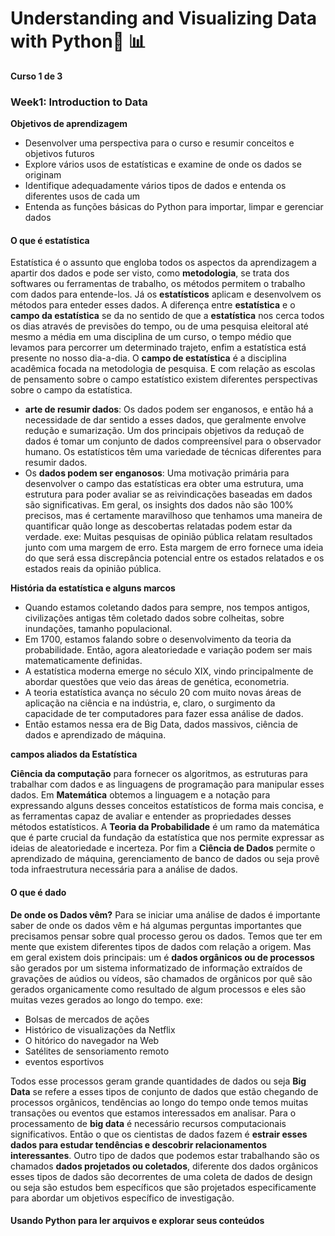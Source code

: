 # Understanding and Visualizing Data with Python🐍 📊
**Curso 1 de 3**
### Week1: Introduction to Data
**Objetivos de aprendizagem**
- Desenvolver uma perspectiva para o curso e resumir conceitos e objetivos futuros
- Explore vários usos de estatísticas e examine de onde os dados se originam
- Identifique adequadamente vários tipos de dados e entenda os diferentes usos de cada um
- Entenda as funções básicas do Python para importar, limpar e gerenciar dados

#### O que é estatística
Estatística é o assunto que engloba todos os aspectos da aprendizagem a apartir dos dados e pode ser visto, como **metodologia**, se trata dos softwares ou ferramentas de trabalho, os métodos permitem o trabalho com dados para entende-los. Já os **estatísticos** aplicam e desenvolvem os métodos para enteder esses dados.
A diferença entre **estatística** e o **campo da estatística** se da no sentido de que a **estatística** nos cerca todos os dias através de previsões do tempo, ou de uma pesquisa eleitoral até mesmo a média em uma disciplina de um curso, o tempo médio que levamos para percorrer um determinado trajeto, enfim a estatística está presente no nosso dia-a-dia. O **campo de estatística** é a disciplina acadêmica focada na metodologia de pesquisa. E com relação as escolas de pensamento sobre o campo estatístico existem diferentes perspectivas sobre o campo da estatística.
- **arte de resumir dados**: Os dados podem ser enganosos, e então há a necessidade de dar sentido a esses dados, que geralmente envolve redução e sumarização. Um dos principais objetivos da reduçaõ de dados é tomar um conjunto de dados compreensível para o observador humano. Os estatísticos têm uma variedade de técnicas diferentes para resumir dados.
- Os **dados podem ser enganosos**: Uma motivação primária para desenvolver o campo das estatísticas era obter uma estrutura, uma estrutura para poder avaliar se as reivindicações baseadas em dados são significativas. Em geral, os insights dos dados não são 100% precisos, mas é certamente maravilhoso que tenhamos uma maneira de quantificar quão longe as descobertas relatadas podem estar da verdade. exe: Muitas pesquisas de opinião pública relatam resultados junto com uma margem de erro. Esta margem de erro fornece uma ideia do que será essa discrepância potencial entre os estados relatados e os estados reais da opinião pública.

**História da estatística e alguns marcos**

- Quando estamos coletando dados para sempre, nos tempos antigos, civilizações antigas têm coletado dados sobre colheitas, sobre inundações, tamanho populacional. 
- Em 1700, estamos falando sobre o desenvolvimento da teoria da probabilidade. Então, agora aleatoriedade e variação podem ser mais matematicamente definidas. 
- A estatística moderna emerge no século XIX, vindo principalmente de abordar questões que veio das áreas de genética, econometria. 
- A teoria estatística avança no século 20 com muito novas áreas de aplicação na ciência e na indústria, e, claro, o surgimento da capacidade de ter computadores para fazer essa análise de dados. 
- Então estamos nessa era de Big Data, dados massivos, ciência de dados e aprendizado de máquina.

**campos aliados da Estatística**

**Ciência da computação** para fornecer os algoritmos, as estruturas para trabalhar com dados e as linguagens de programação para manipular esses dados.
Em **Matemática** obtemos a linguagem e a notação para expressando alguns desses conceitos estatísticos de forma mais concisa, e as ferramentas capaz de avaliar e entender as propriedades desses métodos estatísticos. A **Teoria da Probabilidade** é um ramo da matemática que é parte crucial da fundação da estatística que nos permite expressar as ideias de aleatoriedade e incerteza.
Por fim a **Ciência de Dados** permite o aprendizado de máquina, gerenciamento de banco de dados ou seja provê toda infraestrutura necessária para a análise de dados.

#### O que é dado

**De onde os Dados vêm?**
Para se iniciar uma análise de dados é importante saber de onde os dados vêm e há algumas perguntas importantes que precisamos pensar sobre qual processo gerou os dados. Temos que ter em mente que existem diferentes tipos de dados com relação a origem. Mas em geral existem dois principais: um é **dados orgânicos ou de processos** são gerados por um sistema informatizado de informação extraídos de gravações de aúdios ou vídeos, são chamados de orgânicos por quê são gerados organicamente como resultado de algum processos e eles são muitas vezes gerados ao longo do tempo. exe:
- Bolsas de mercados de ações
- Histórico de visualizações da Netflix
- O hitórico do navegador na Web
- Satélites de sensoriamento remoto
- eventos esportivos

Todos esse processos geram grande quantidades de dados ou seja **Big Data** se refere a esses tipos de conjunto de dados que estão chegando de processos orgânicos, tendências ao longo do tempo onde temos muitas transações ou eventos que estamos interessados em analisar. Para o processamento de **big data** é necessário recursos computacionais significativos. Então o que os cientistas de dados fazem é **estrair esses dados para estudar tendências e descobrir relacionamentos interessantes**.
Outro tipo de dados que podemos estar trabalhando são os chamados **dados projetados ou coletados**, diferente dos dados orgânicos esses tipos de dados são decorrentes de uma coleta de dados de design ou seja são estudos bem específicos que são projetados especificamente para abordar um objetivos específico de investigação.

#### Usando Python para ler arquivos e explorar seus conteúdos

